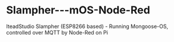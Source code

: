 # Slampher---mOS-Node-Red
IteadStudio Slampher (ESP8266 based) - Running Mongoose-OS, controlled over MQTT by Node-Red on Pi
